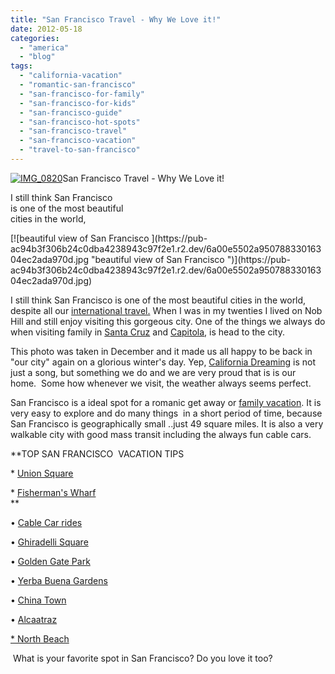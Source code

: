 ```yaml
---
title: "San Francisco Travel - Why We Love it!"
date: 2012-05-18
categories: 
  - "america"
  - "blog"
tags: 
  - "california-vacation"
  - "romantic-san-francisco"
  - "san-francisco-for-family"
  - "san-francisco-for-kids"
  - "san-francisco-guide"
  - "san-francisco-hot-spots"
  - "san-francisco-travel"
  - "san-francisco-vacation"
  - "travel-to-san-francisco"
---
```


[![IMG_0820](https://pub-ac94b3f306b24c0dba4238943c97f2e1.r2.dev/6a00e5502a95078833016765df4828970b.jpg "IMG_0820")](https://pub-ac94b3f306b24c0dba4238943c97f2e1.r2.dev/6a00e5502a95078833016765df4828970b.jpg)San Francisco Travel - Why We Love it!

I still think San Francisco  
is one of the most beautiful  
cities in the world,

<!--more--> [![beautiful view of San Francisco ](https://pub-ac94b3f306b24c0dba4238943c97f2e1.r2.dev/6a00e5502a95078833016304ec2ada970d.jpg "beautiful view of San Francisco ")](https://pub-ac94b3f306b24c0dba4238943c97f2e1.r2.dev/6a00e5502a95078833016304ec2ada970d.jpg)

I still think San Francisco is one of the most beautiful cities in the world, despite all our [international travel.](http://soultravelers3new.local/2009/04/how-to-travel-the-world-as-a-digital-nomad-family.html "International travel") When I was in my twenties I lived on Nob Hill and still enjoy visiting this gorgeous city. One of the things we always do when visiting family in [Santa Cruz](http://soultravelers3new.local/2010/10/family-travel-santa-cruz-california-beautiful-beach-house-homeaway-luxury-rental-home.html "Santa cruz, california") [](http://soultravelers3new.local/2010/10/family-travel-santa-cruz-california-beautiful-beach-house-homeaway-luxury-rental-home.html "Santa cruz, california")and [Capitola](http://soultravelers3new.local/2012/02/beautiful-capitola-californias-oldest-beach.html "Visiting capitola, california"), is head to the city.

This photo was taken in December and it made us all happy to be back in "our city" again on a glorious winter's day. Yep, [California Dreaming](http://soultravelers3new.local/2012/01/california-beach-new-years-day.html "California dreaming") is not just a song, but something we do and we are very proud that is is our home.  Some how whenever we visit, the weather always seems perfect.  
  
San Francisco is a ideal spot for a romanic get away or [family vacation](http://soultravelers3new.local/2011/01/family-vacation-san-francisco-fairmont-review-family-friendly-best-luxury-hotel-with-kids.html "SF family vacation"). It is very easy to explore and do many things  in a short period of time, because San Francisco is geographically small ..just 49 square miles. It is also a very walkable city with good mass transit including the always fun [](http://www.sfcablecar.com/ "cable cars")cable cars.  
  

**TOP SAN FRANCISCO  VACATION TIPS  
  
\* [Union Square](http://en.wikipedia.org/wiki/Union_Square,_San_Francisco "Union square sf")  
  
\* [Fisherman's Wharf](http://www.fishermanswharf.org/ "fishermans wharf")  
**

• [Cable Car rides](http://www.sfcablecar.com/ "Cable Car Rides")

• [Ghiradelli Square](http://www.ghirardellisq.com/ "ghirardelli square")

• [Golden Gate Park](http://www.golden-gate-park.com/ "Golden gate park")

• [Yerba Buena Gardens](http://www.yerbabuenagardens.com/index.html "Yerba buena gardens")

• [China Town](http://www.sanfranciscochinatown.com/ "chinatown")

• [Alcaatraz](http://www.alcatrazcruises.com/ "alcatraz")

[\* North Beach](http://en.wikipedia.org/wiki/North_Beach,_San_Francisco "north beach")

 What is your favorite spot in San Francisco? Do you love it too?
